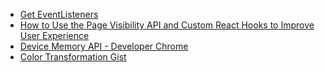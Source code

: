 - [Get EventListeners](https://stackoverflow.com/questions/10284120/how-to-know-how-many-event-listeners-there-are-on-the-page)
- [How to Use the Page Visibility API and Custom React Hooks to Improve User Experience](https://blog.bitsrc.io/how-to-use-the-page-visibility-api-and-custom-react-hooks-to-improve-user-experience-adb08b126c5a)
- [Device Memory API - Developer Chrome](https://developer.chrome.com/blog/device-memory?hl=tr)
- [Color Transformation Gist](https://gist.github.com/mjackson/5311256)
